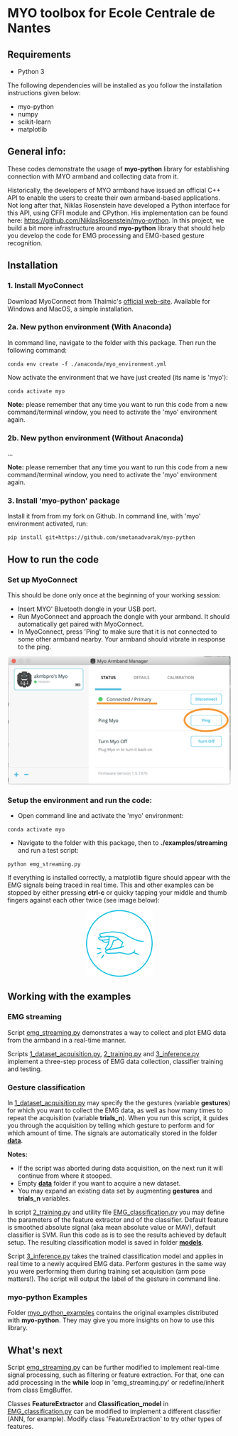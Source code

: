 # MYO toolbox for Ecole Centrale de Nantes
 
## Requirements 
- Python 3

The following dependencies will be installed as you follow the installation instructions given below: 
- myo-python
- numpy
- scikit-learn
- matplotlib

## General info:

These codes demonstrate the usage of __myo-python__ library for establishing connection with MYO armband and collecting data from it. 

Historically, the developers of MYO armband have issued an official C++ API to enable the users to create their own armband-based applications. Not long after that, Niklas Rosenstein have developed a Python interface for this API, using CFFI module and CPython. His implementation can be found here: https://github.com/NiklasRosenstein/myo-python. In this project, we build a bit more infrastructure around __myo-python__ library that should help you develop the code for EMG processing and EMG-based gesture recognition.
 
## Installation

### 1. Install MyoConnect

Download MyoConnect from Thalmic's [official web-site](https://support.getmyo.com/hc/en-us/articles/360018409792). Available for Windows and MacOS, a simple installation.

### 2a. New python environment (With Anaconda)

In command line, navigate to the folder with this package. Then run the following command:
```
conda env create -f ./anaconda/myo_environment.yml
```

Now activate the environment that we have just created (its name is 'myo'):
```
conda activate myo
```
__Note:__ please remember that any time you want to run this code from a new command/terminal window, you need to activate the 'myo' environment again.

### 2b. New python environment (Without Anaconda)

...

__Note:__ please remember that any time you want to run this code from a new command/terminal window, you need to activate the 'myo' environment again.

### 3. Install 'myo-python' package

Install it from from my fork on Github. In command line, with 'myo' environment activated, run:
```
pip install git+https://github.com/smetanadvorak/myo-python
```

## How to run the code
### Set up MyoConnect
This should be done only once at the beginning of your working session:

- Insert MYO' Bluetooth dongle in your USB port.
- Run MyoConnect and approach the dongle with your armband. It should automatically get paired with MyoConnect.
- In MyoConnect, press 'Ping' to make sure that it is not connected to some other armband nearby. Your armband should vibrate in response to the ping.

<p align="center">
  <img width="500" src="docs/ping.png">
</p>

### Setup the environment and run the code:
- Open command line and activate the 'myo' environment:
```
conda activate myo
```
	
- Navigate to the folder with this package, then to __./examples/streaming__ and run a test script:
```
python emg_streaming.py
```
If everything is installed correctly, a matplotlib figure should appear with the EMG signals being traced in real time. This and other examples can be stopped by either pressing __ctrl-c__  or quicky tapping your middle and thumb fingers against each other twice (see image below): 
	
<p align="center">
  <img width="150" src="docs/double_tap.png">
</p>

## Working with the examples

### EMG streaming

Script [emg\_streaming.py](/examples/streaming/emg_streaming.py) demonstrates a way to collect and plot EMG data from the armband in a real-time manner.

Scripts [1\_dataset_acquisition.py](/examples/classification/1_dataset_acquisition.py), [2\_training.py](/examples/classification/2_training.py) and [3\_inference.py](/examples/classification/3_inference.py) implement a three-step process of EMG data collection, classifier training and testing.

### Gesture classification

In [1\_dataset_acquisition.py](/examples/classification/1_dataset_acquisition.py) may specify the the gestures (variable __gestures__) for which you want to collect the EMG data, as well as how many times to repeat the acquisition (variable __trials\_n__). When you run this script, it guides you through the acquisition by telling which gesture to perform and for which amount of time. The signals are automatically stored in the folder [__data__](/examples/classification/data/). 

__Notes:__ 
- If the script was aborted during data acquisition, on the next run it will continue from where it stooped.
- Empty [__data__](/examples/classification/data/) folder if you want to acquire a new dataset.
- You may expand an existing data set by augmenting __gestures__ and __trials_n__ variables.

In script [2\_training.py](/examples/classification/2_training.py) and utility file [EMG_classification.py](/examples/classification/EMG_classification.py) you may define the parameters of the feature extractor and of the classifier. Default feature is smoothed absolute signal (aka mean absolute value or MAV), default classifier is SVM. Run this code as is to see the results achieved by default setup. The resulting classification model is saved in folder [__models__](/examples/classification/data/). 

Script [3\_inference.py](/examples/classification/3_inference.py) takes the trained classification model and applies in real time to a newly acquired EMG data. Perform gestures in the same way you were performing them during training set acquisition (arm pose matters!). The script will output the label of the gesture in command line. 

### myo-python Examples
Folder [myo_python_examples](/examples/myo_python_examples/) contains the original examples distributed with __myo-python__. They may give you more insights on how to use this library. 

## What's next

Script [emg\_streaming.py](/examples/streaming/emg_streaming.py) can be further modified to implement real-time signal processing, such as filtering or feature extraction. For that, one can add processing in the __while__ loop in 'emg_streaming.py' or redefine/inherit from class EmgBuffer.

Classes __FeatureExtractor__ and __Classification_model__ in [EMG_classification.py](/examples/classification/EMG_classification.py) can be modified to implement a different classifier (ANN, for example). Modify class 'FeatureExtraction' to try other types of features. 
